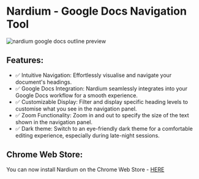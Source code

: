 # Nardium - Google Docs Navigation Tool

![nardium google docs outline preview](https://drive.google.com/uc?export=view&id=1aLPs3eu3T2yYLQ-BcD40vFiAZwv4v54Y)

## Features:

-   ✅ Intuitive Navigation: Effortlessly visualise and navigate your document's headings.
-   ✅ Google Docs Integration: Nardium seamlessly integrates into your Google Docs workflow for a smooth experience.
-   ✅ Customizable Display: Filter and display specific heading levels to customise what you see in the navigation panel.
-   ✅ Zoom Functionality: Zoom in and out to specify the size of the text shown in the navigation panel.
-   ✅ Dark theme: Switch to an eye-friendly dark theme for a comfortable editing experience, especially during late-night sessions.

## Chrome Web Store:

You can now install Nardium on the Chrome Web Store - [HERE][1]

[1]: https://chrome.google.com/webstore/detail/nardium-google-docs-outli/bmomoeeeljdicegfjigecnlmeifmhmam "HERE"
